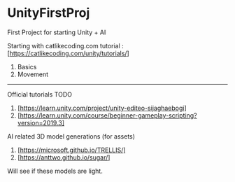 # UnityFirstProj
First Project for starting Unity + AI


Starting with catlikecoding.com tutorial
: [https://catlikecoding.com/unity/tutorials/]
1. Basics
2. Movement


----
Official tutorials TODO
1. [https://learn.unity.com/project/unity-editeo-sijaghaebogi]
2. [https://learn.unity.com/course/beginner-gameplay-scripting?version=2019.3]



AI related 3D model generations (for assets)
1. [https://microsoft.github.io/TRELLIS/]
2. [https://anttwo.github.io/sugar/]

Will see if these models are light. 
